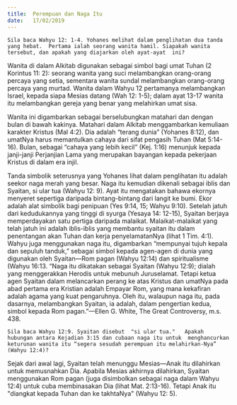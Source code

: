 ```yaml
---
title:  Perempuan dan Naga Itu
date:   17/02/2019
---
```


`Sila baca Wahyu 12: 1-4. Yohanes melihat dalam penglihatan dua tanda   yang hebat.  Pertama ialah seorang wanita hamil. Siapakah wanita tersebut, dan apakah yang diajarkan oleh ayat-ayat  ini?`

Wanita di dalam Alkitab digunakan sebagai simbol bagi umat Tuhan (2 Korintus 11: 2): seorang wanita yang suci melambangkan orang-orang percaya yang setia, sementara wanita sundal melambangkan orang-orang percaya yang murtad. Wanita dalam Wahyu 12 pertamanya melambangkan Israel, kepada siapa Mesias datang (Wah 12: 1-5); dalam ayat 13-17 wanita itu melambangkan  gereja yang benar yang melahirkan umat sisa.

Wanita ini digambarkan sebagai berselubungkan matahari dan dengan bulan  di bawah kakinya. Matahari dalam Alkitab  menggambarkan kemuliaan karakter Kristus (Mal 4:2). Dia adalah “terang dunia” (Yohanes 8:12), dan umatNya harus memantulkan cahaya dari sifat pengasih Tuhan  (Mat 5:14-16). Bulan, sebagai “cahaya yang lebih kecil” (Kej. 1:16)  menunjuk kepada janji-janji Perjanjian Lama yang merupakan bayangan kepada pekerjaan Kristus di dalam era injil.   

Tanda simbolik seterusnya yang   Yohanes lihat dalam penglihatan itu adalah seekor naga merah yang besar. Naga itu kemudian dikenali sebagai iblis dan Syaitan, si ular tua (Wahyu 12: 9). Ayat itu mengatakan bahawa ekornya menyeret sepertiga daripada bintang-bintang dari langit ke bumi. Ekor adalah alat simbolik bagi penipuan (Yes 9:14, 15; Wahyu 9:10). Setelah jatuh dari kedudukannya yang tinggi di syurga (Yesaya 14: 12-15), Syaitan berjaya memperdayakan satu pertiga daripada malaikat. Malaikat-malaikat yang telah jatuh ini adalah iblis-iblis yang membantu syaitan itu dalam penentangan akan Tuhan dan kerja penyelamatanNya (lihat 1 Tim. 4:1).    Wahyu juga menggunakan  naga itu, digambarkan “mempunyai tujuh kepala dan sepuluh tanduk,” sebagai simbol kepada agen-agen di dunia yang digunakan oleh Syaitan—Rom pagan (Wahyu 12:14) dan spiritualisme (Wahyu 16:13. “Naga itu dikatakan sebagai Syaitan (Wahyu 12:9); dialah yang menggerakkan Herodis untuk mebunuh Juruselamat. Tetapi ketua agen Syaitan dalam melancarkan perang ke atas Kristus dan umatNya pada abad pertama era Kristian adalah Empayar Rom, yang mana kekafiran adalah agama yang kuat pengaruhnya. Oleh itu, walaupun naga itu, pada dasarnya, melambangkan Syaitan, ia adalah, dalam pengertian kedua,   simbol kepada Rom pagan.”—Ellen G. White, The Great Controversy, m.s. 438. 

`Sila baca Wahyu 12:9. Syaitan disebut  "si ular tua."   Apakah hubungan antara Kejadian 3:15 dan cubaan naga itu untuk  menghancurkan keturunan wanita itu “segera sesudah perempuan itu melahirkan-Nya” (Wahyu 12:4)?`

Sejak dari awal lagi, Syaitan telah menunggu Mesias—Anak  itu dilahirkan untuk memusnahkan Dia.  Apabila Mesias akhirnya  dilahirkan, Syaitan menggunakan Rom pagan (juga disimbolkan sebagai naga dalam Wahyu 12:4)   untuk cuba membinasakan Dia (lihat Mat. 2:13-16). Tetapi Anak itu   "diangkat kepada Tuhan dan ke takhtaNya" (Wahyu 12: 5).